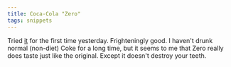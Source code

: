 ```yaml
---
title: Coca-Cola "Zero"
tags: snippets
---
```


Tried [it](http://en.wikipedia.org/wiki/Coca-Cola_Zero) for the first time yesterday. Frighteningly good. I haven't drunk normal (non-diet) Coke for a long time, but it seems to me that Zero really does taste just like the original. Except it doesn't destroy your teeth.
